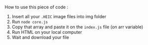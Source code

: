 How to use this piece of code :

1. Insert all your `.HEIC` image files into img folder
2. Run `node core.js`
3. Copy that array and paste it on the `index.js` file (on arr variable)
4. Run HTML on your local computer
5. Wait and download your file
